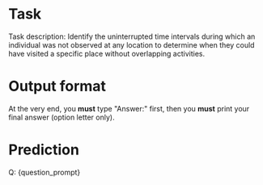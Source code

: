 # Task
Task description: Identify the uninterrupted time intervals during which an individual was not observed at any location to determine when they could have visited a specific place without overlapping activities.

# Output format
At the very end, you **must** type "Answer:" first, then you **must** print your final answer (option letter only).

# Prediction
Q: {question_prompt}